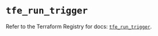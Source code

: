 # `tfe_run_trigger`

Refer to the Terraform Registry for docs: [`tfe_run_trigger`](https://registry.terraform.io/providers/hashicorp/tfe/0.67.0/docs/resources/run_trigger).
